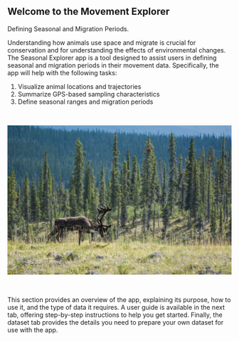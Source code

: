 ## Welcome to the Movement Explorer

Defining Seasonal and Migration Periods.

Understanding how animals use space and migrate is crucial for conservation and for understanding the effects of environmental changes. The Seasonal Explorer app is a tool designed to assist users in defining seasonal and migration periods in their movement data. Specifically, the app will help with the following tasks:

1. Visualize animal locations and trajectories
2. Summarize GPS-based sampling characteristics
3. Define seasonal ranges and migration periods

<br>
<div align="center">

![](pics/gabe1.jpg)

</div>
<br>

This section provides an overview of the app, explaining its purpose, how to use it, and the type of data it requires. A user guide is available in the next tab, offering step-by-step instructions to help you get started. Finally, the dataset tab provides the details you need to prepare your own dataset for use with the app.
